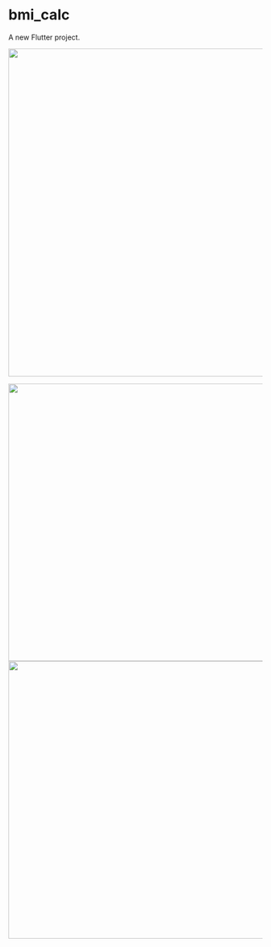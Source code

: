 # bmi_calc

A new Flutter project.


<img src="https://user-images.githubusercontent.com/111557931/201465130-79395a77-760a-4150-9b8f-b3c7c0b6b98c.mp4" style=" height:650px; " data-target="animated-image.originalImage">

<img src="https://user-images.githubusercontent.com/111557931/201465137-44575679-f6f6-43a9-8a1b-3ab6a372af55.jpg" style=" height:550px; " data-target="animated-image.originalImage">   <img src="https://user-images.githubusercontent.com/111557931/201465141-9546a550-a433-479a-90eb-0fa63929ab73.jpg" style=" height:550px; " data-target="animated-image.originalImage">



